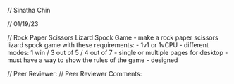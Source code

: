 // Sinatha Chin

// 01/19/23

// Rock Paper Scissors Lizard Spock Game
    -   make a rock paper scissors lizard spock game with these requirements:
            - 1v1 or 1vCPU
            - different modes: 1 win / 3 out of 5 / 4 out of 7
            - single or multiple pages for desktop
            - must have a way to show the rules of the game
            - designed

// Peer Reviewer:
// Peer Reviewer Comments:

